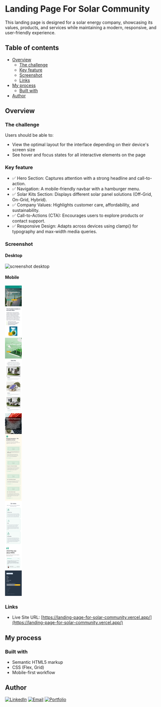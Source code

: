 # Landing Page For Solar Community

This landing page is designed for a solar energy company, showcasing its values, products, and services while maintaining a modern, responsive, and user-friendly experience.

## Table of contents

- [Overview](#overview)
  - [The challenge](#the-challenge)
  - [Key feature](#key-feature)
  - [Screenshot](#screenshot)
  - [Links](#links)
- [My process](#my-process)
  - [Built with](#built-with)
- [Author](#author)

## Overview

### The challenge

Users should be able to:

- View the optimal layout for the interface depending on their device's screen size
- See hover and focus states for all interactive elements on the page

### Key feature

- ✅ Hero Section: Captures attention with a strong headline and call-to-action.
- ✅ Navigation: A mobile-friendly navbar with a hamburger menu.
- ✅ Solar Kits Section: Displays different solar panel solutions (Off-Grid, On-Grid, Hybrid).
- ✅ Company Values: Highlights customer care, affordability, and sustainability.
- ✅ Call-to-Actions (CTA): Encourages users to explore products or contact support.
- ✅ Responsive Design: Adapts across devices using clamp() for typography and max-width media queries.

### Screenshot

#### Desktop

![screenshot desktop](/assets/images/screenshot.png)

#### Mobile

![screenshot mobile](/assets/images/screenshot-2.png)

### Links

- Live Site URL: [https://landing-page-for-solar-community.vercel.app/](https://landing-page-for-solar-community.vercel.app/)

## My process

### Built with

- Semantic HTML5 markup
- CSS (Flex, Grid)
- Mobile-first workflow

## Author

[![LinkedIn](https://img.shields.io/badge/LinkedIn-0077B5?style=for-the-badge&logo=linkedin&logoColor=white)](https://www.linkedin.com/in/muhammad-hisham-23544b253/)
[![Email](https://img.shields.io/badge/Email-D14836?style=for-the-badge&logo=gmail&logoColor=white)](mailto:muhammedheshamm2@gmail.com)
[![Portfolio](https://img.shields.io/badge/Portfolio-000000?style=for-the-badge&logo=firefox&logoColor=white)](https://muhammadhisham2024.netlify.app/)

